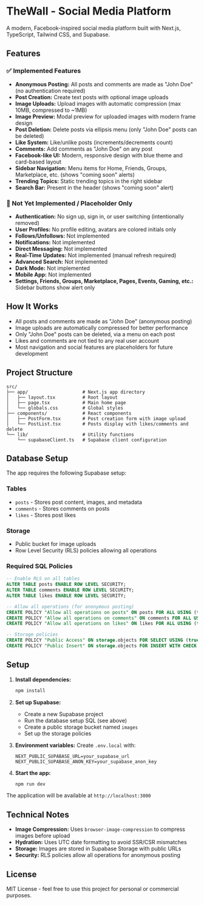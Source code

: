 # TheWall - Social Media Platform

A modern, Facebook-inspired social media platform built with Next.js, TypeScript, Tailwind CSS, and Supabase.

## Features

### ✅ Implemented Features
- **Anonymous Posting:** All posts and comments are made as "John Doe" (no authentication required)
- **Post Creation:** Create text posts with optional image uploads
- **Image Uploads:** Upload images with automatic compression (max 10MB, compressed to ~1MB)
- **Image Preview:** Modal preview for uploaded images with modern frame design
- **Post Deletion:** Delete posts via ellipsis menu (only "John Doe" posts can be deleted)
- **Like System:** Like/unlike posts (increments/decrements count)
- **Comments:** Add comments as "John Doe" on any post
- **Facebook-like UI:** Modern, responsive design with blue theme and card-based layout
- **Sidebar Navigation:** Menu items for Home, Friends, Groups, Marketplace, etc. (shows "coming soon" alerts)
- **Trending Topics:** Static trending topics in the right sidebar
- **Search Bar:** Present in the header (shows "coming soon" alert)

### 🚧 Not Yet Implemented / Placeholder Only
- **Authentication:** No sign up, sign in, or user switching (intentionally removed)
- **User Profiles:** No profile editing, avatars are colored initials only
- **Follows/Unfollows:** Not implemented
- **Notifications:** Not implemented
- **Direct Messaging:** Not implemented
- **Real-Time Updates:** Not implemented (manual refresh required)
- **Advanced Search:** Not implemented
- **Dark Mode:** Not implemented
- **Mobile App:** Not implemented
- **Settings, Friends, Groups, Marketplace, Pages, Events, Gaming, etc.:** Sidebar buttons show alert only

## How It Works

- All posts and comments are made as "John Doe" (anonymous posting)
- Image uploads are automatically compressed for better performance
- Only "John Doe" posts can be deleted, via a menu on each post
- Likes and comments are not tied to any real user account
- Most navigation and social features are placeholders for future development

## Project Structure

```
src/
├── app/                    # Next.js app directory
│   ├── layout.tsx          # Root layout
│   ├── page.tsx            # Main home page
│   └── globals.css         # Global styles
├── components/             # React components
│   ├── PostForm.tsx        # Post creation form with image upload
│   └── PostList.tsx        # Posts display with likes/comments and delete
└── lib/                    # Utility functions
    └── supabaseClient.ts   # Supabase client configuration
```

## Database Setup

The app requires the following Supabase setup:

### Tables
- `posts` - Stores post content, images, and metadata
- `comments` - Stores comments on posts
- `likes` - Stores post likes

### Storage
- Public bucket for image uploads
- Row Level Security (RLS) policies allowing all operations

### Required SQL Policies
```sql
-- Enable RLS on all tables
ALTER TABLE posts ENABLE ROW LEVEL SECURITY;
ALTER TABLE comments ENABLE ROW LEVEL SECURITY;
ALTER TABLE likes ENABLE ROW LEVEL SECURITY;

-- Allow all operations (for anonymous posting)
CREATE POLICY "Allow all operations on posts" ON posts FOR ALL USING (true) WITH CHECK (true);
CREATE POLICY "Allow all operations on comments" ON comments FOR ALL USING (true) WITH CHECK (true);
CREATE POLICY "Allow all operations on likes" ON likes FOR ALL USING (true) WITH CHECK (true);

-- Storage policies
CREATE POLICY "Public Access" ON storage.objects FOR SELECT USING (true);
CREATE POLICY "Public Insert" ON storage.objects FOR INSERT WITH CHECK (true);
```

## Setup

1. **Install dependencies:**  
   ```bash
   npm install
   ```

2. **Set up Supabase:**
   - Create a new Supabase project
   - Run the database setup SQL (see above)
   - Create a public storage bucket named `images`
   - Set up the storage policies

3. **Environment variables:**
   Create `.env.local` with:
   ```
   NEXT_PUBLIC_SUPABASE_URL=your_supabase_url
   NEXT_PUBLIC_SUPABASE_ANON_KEY=your_supabase_anon_key
   ```

4. **Start the app:**  
   ```bash
   npm run dev
   ```

The application will be available at `http://localhost:3000`

## Technical Notes

- **Image Compression:** Uses `browser-image-compression` to compress images before upload
- **Hydration:** Uses UTC date formatting to avoid SSR/CSR mismatches
- **Storage:** Images are stored in Supabase Storage with public URLs
- **Security:** RLS policies allow all operations for anonymous posting

## License

MIT License - feel free to use this project for personal or commercial purposes.
